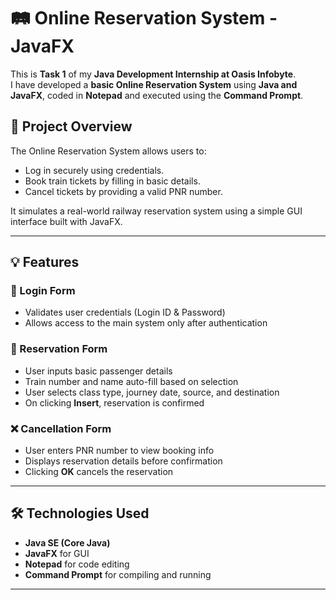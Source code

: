 # 🛤️ Online Reservation System - JavaFX

This is **Task 1** of my **Java Development Internship at Oasis Infobyte**.  
I have developed a **basic Online Reservation System** using **Java and JavaFX**, coded in **Notepad** and executed using the **Command Prompt**.

## 🚀 Project Overview

The Online Reservation System allows users to:
- Log in securely using credentials.
- Book train tickets by filling in basic details.
- Cancel tickets by providing a valid PNR number.

It simulates a real-world railway reservation system using a simple GUI interface built with JavaFX.

---

## 💡 Features

### 🔐 Login Form
- Validates user credentials (Login ID & Password)
- Allows access to the main system only after authentication

### 🎫 Reservation Form
- User inputs basic passenger details
- Train number and name auto-fill based on selection
- User selects class type, journey date, source, and destination
- On clicking **Insert**, reservation is confirmed

### ❌ Cancellation Form
- User enters PNR number to view booking info
- Displays reservation details before confirmation
- Clicking **OK** cancels the reservation

---

## 🛠️ Technologies Used

- **Java SE (Core Java)**
- **JavaFX** for GUI
- **Notepad** for code editing
- **Command Prompt** for compiling and running

---
